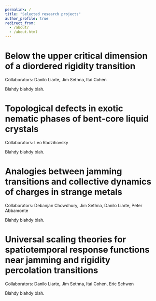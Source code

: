 ```yaml
---
permalink: /
title: "Selected research projects"
author_profile: true
redirect_from: 
  - /about/
  - /about.html
---
```


Below the upper critical dimension of a diordered rigidity transition
======
Collaborators: Danilo Liarte, Jim Sethna, Itai Cohen

Blahdy blahdy blah.

Topological defects in exotic nematic phases of bent-core liquid crystals
======
Collaborators: Leo Radzihovsky

Blahdy blahdy blah.

Analogies between jamming transitions and collective dynamics of charges in strange metals
======
Collaborators: Debanjan Chowdhury, Jim Sethna, Danilo Liarte, Peter Abbamonte

Blahdy blahdy blah.

Universal scaling theories for spatiotemporal response functions near jamming and rigidity percolation transitions
======
Collaborators: Danilo Liarte, Jim Sethna, Itai Cohen, Eric Schwen

Blahdy blahdy blah.
